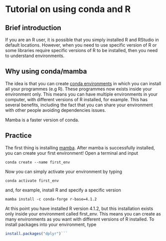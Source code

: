 # Tutorial on using conda and R

## Brief introduction
If you are an R user, it is possible that you simply installed R and RStudio in default locations. However, when you need to use specific version of R or some libraries require specific versions of R to be installed, then you need to understand environments. 

## Why using conda/mamba

The idea is that you can create [conda environments](https://docs.conda.io/en/latest/) in which you can install all your programmes (e.g R). These programmes now exists inside your environment only. This means you can have multiple environments in your computer, with different versions of R installed, for example. This has several benefits, including the fact that you can share your environment with other people avoiding dependencies issues. 

Mamba is a faster version of conda. 

## Practice

The first thing is installing [mamba](https://github.com/conda-forge/miniforge#mambaforge). After mamba is successfully installed, you can create your first environment! Open a terminal and input

`conda create --name first_env`

Now you can simply activate your environment by typing 

```conda activate first_env```

and, for example, install R and specify a specific version

`mamba install -c conda-forge r-base=4.1.2`

At this point you have installed R version 4.1.2, but this installation exists only inside your environment called first_env. This means you can create as many environments as you want with different versions of R installed. 
To install packages into your environment, type

```R #launch R
install.packages("dplyr")```
